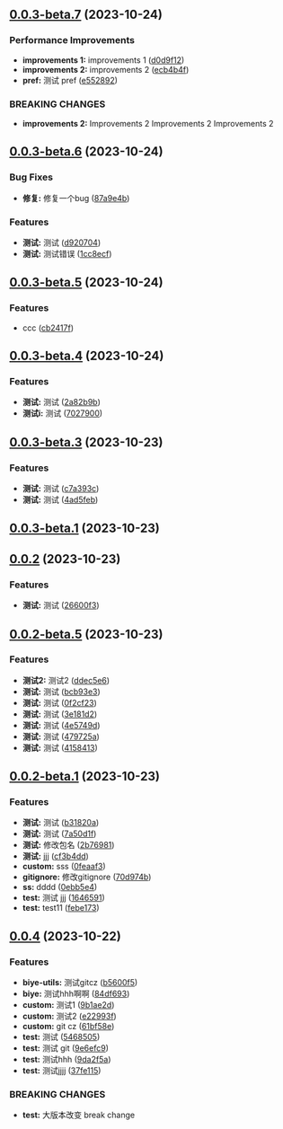 ## [0.0.3-beta.7](https://github.com/biyejun/biyejun-utils/compare/v0.0.3-beta.6...v0.0.3-beta.7) (2023-10-24)


### Performance Improvements

* **improvements 1:** improvements 1 ([d0d9f12](https://github.com/biyejun/biyejun-utils/commit/d0d9f12659898df959e2806643ad68955068ffd3))
* **improvements 2:** improvements 2 ([ecb4b4f](https://github.com/biyejun/biyejun-utils/commit/ecb4b4fc0fab2d60885e2a25542c55ec3c091289))
* **pref:** 测试 pref ([e552892](https://github.com/biyejun/biyejun-utils/commit/e5528926080f2da65275632558921f15aaf76a8e))


### BREAKING CHANGES

* **improvements 2:** Improvements 2
Improvements 2
Improvements 2



## [0.0.3-beta.6](https://github.com/biyejun/biyejun-utils/compare/v0.0.3-beta.5...v0.0.3-beta.6) (2023-10-24)


### Bug Fixes

* **修复:** 修复一个bug ([87a9e4b](https://github.com/biyejun/biyejun-utils/commit/87a9e4b0bd7d57d2a1615be3a515c1e8ae80b0ea))


### Features

* **测试:** 测试 ([d920704](https://github.com/biyejun/biyejun-utils/commit/d920704efa926f7975658feb5cf02bf7a701e534))
* **测试:** 测试错误 ([1cc8ecf](https://github.com/biyejun/biyejun-utils/commit/1cc8ecf3f3cfbd1d3352e16b13f3ca5f5eee668e))



## [0.0.3-beta.5](https://github.com/biyejun/biyejun-utils/compare/v0.0.3-beta.4...v0.0.3-beta.5) (2023-10-24)


### Features

* ccc ([cb2417f](https://github.com/biyejun/biyejun-utils/commit/cb2417f1c550982ac3ea9216f12c581f1b4bd5e4))



## [0.0.3-beta.4](https://github.com/biyejun/biyejun-utils/compare/v0.0.3-beta.3...v0.0.3-beta.4) (2023-10-24)


### Features

* **测试:** 测试 ([2a82b9b](https://github.com/biyejun/biyejun-utils/commit/2a82b9babadc959a34984d12f4f0d17356caca9f))
* **测试i:** 测试 ([7027900](https://github.com/biyejun/biyejun-utils/commit/7027900f8c6d52e746deee4393374a3c0f676433))



## [0.0.3-beta.3](https://github.com/biyejun/biyejun-utils/compare/v0.0.3-beta.1...v0.0.3-beta.3) (2023-10-23)


### Features

* **测试:** 测试 ([c7a393c](https://github.com/biyejun/biyejun-utils/commit/c7a393ce1d2c50989a0d4044a88dea56b8e7d083))
* **测试:** 测试 ([4ad5feb](https://github.com/biyejun/biyejun-utils/commit/4ad5feb80eae537740868ff6e179697cd31744ed))



## [0.0.3-beta.1](https://github.com/biyejun/biyejun-utils/compare/v0.0.2...v0.0.3-beta.1) (2023-10-23)



## [0.0.2](https://github.com/biyejun/biyejun-utils/compare/v0.0.2-beta.5...v0.0.2) (2023-10-23)


### Features

* **测试:** 测试 ([26600f3](https://github.com/biyejun/biyejun-utils/commit/26600f3342cfa759fae8379a0aaa2fbac0dfc2f8))



## [0.0.2-beta.5](https://github.com/biyejun/biyejun-utils/compare/v0.0.2-beta.1...v0.0.2-beta.5) (2023-10-23)


### Features

* **测试2:** 测试2 ([ddec5e6](https://github.com/biyejun/biyejun-utils/commit/ddec5e6ca45800bef4740cb0c5d63da9830822c2))
* **测试:** 测试 ([bcb93e3](https://github.com/biyejun/biyejun-utils/commit/bcb93e31b49e88e2961c093b3db15bff48133437))
* **测试:** 测试 ([0f2cf23](https://github.com/biyejun/biyejun-utils/commit/0f2cf235d676827985597214ee8e12d9e6c3caea))
* **测试:** 测试 ([3e181d2](https://github.com/biyejun/biyejun-utils/commit/3e181d24682c969cba3b42c0f1f4bbeda225a388))
* **测试:** 测试 ([4e5749d](https://github.com/biyejun/biyejun-utils/commit/4e5749d60d85e8fcecd162285129869cba4ba17e))
* **测试:** 测试 ([479725a](https://github.com/biyejun/biyejun-utils/commit/479725a926821d7aad2d23419d2040695692e7c5))
* **测试:** 测试 ([4158413](https://github.com/biyejun/biyejun-utils/commit/41584138fd5b8558973e6b26a996fc34fa6583fb))



## [0.0.2-beta.1](https://github.com/biyejun/biyejun-utils/compare/v0.0.4...v0.0.2-beta.1) (2023-10-23)


### Features

* **测试:** 测试 ([b31820a](https://github.com/biyejun/biyejun-utils/commit/b31820ac70878950d40ddb33c8d79e8f05e6fc72))
* **测试:** 测试 ([7a50d1f](https://github.com/biyejun/biyejun-utils/commit/7a50d1ffa58d9ff443264cc0e0d1491349582d15))
* **测试:** 修改包名 ([2b76981](https://github.com/biyejun/biyejun-utils/commit/2b7698125d36c9baec9f301b49c2ff5373744995))
* **测试:** jjj ([cf3b4dd](https://github.com/biyejun/biyejun-utils/commit/cf3b4ddfe7469fcee250b8fcd5d6fa882b9003c3))
* **custom:** sss ([0feaaf3](https://github.com/biyejun/biyejun-utils/commit/0feaaf328f1a618bb9123e0db5fd20d4463a367d))
* **gitignore:** 修改gitignore ([70d974b](https://github.com/biyejun/biyejun-utils/commit/70d974b7bf9dbe77cd2a02212df5a39cba878653))
* **ss:** dddd ([0ebb5e4](https://github.com/biyejun/biyejun-utils/commit/0ebb5e46a848971ee55bc9f5ea625cbc0d24b6f3))
* **test:** 测试 jjj ([1646591](https://github.com/biyejun/biyejun-utils/commit/164659173d81bd09fcba45ded67a55f4a581b5bc))
* **test:** test11 ([febe173](https://github.com/biyejun/biyejun-utils/commit/febe17358f3255f6a990353497dcba74d5d5c2dd))



## [0.0.4](https://github.com/biyejun/biyejun-utils/compare/61bf58eca69b5d8dab81b90b92fc75f3248d3b8c...v0.0.4) (2023-10-22)


### Features

* **biye-utils:** 测试gitcz ([b5600f5](https://github.com/biyejun/biyejun-utils/commit/b5600f5aeb54d8f74cfb947d7e1c0bb5e551606d))
* **biye:** 测试hhh啊啊 ([84df693](https://github.com/biyejun/biyejun-utils/commit/84df693ba3292c36b4dad2de18566d64420c6c1f))
* **custom:** 测试1 ([9b1ae2d](https://github.com/biyejun/biyejun-utils/commit/9b1ae2dae6dde59099cef83ae4f78520765339bd))
* **custom:** 测试2 ([e22993f](https://github.com/biyejun/biyejun-utils/commit/e22993f64c90b7830e0211614409a3120e8300a2))
* **custom:** git cz ([61bf58e](https://github.com/biyejun/biyejun-utils/commit/61bf58eca69b5d8dab81b90b92fc75f3248d3b8c))
* **test:** 测试 ([5468505](https://github.com/biyejun/biyejun-utils/commit/54685057567d57d02c17c67019d8cdcace5680d9))
* **test:** 测试 git ([9e6efc9](https://github.com/biyejun/biyejun-utils/commit/9e6efc94853cfeb5d12242c102ca752db95d2609))
* **test:** 测试hhh ([9da2f5a](https://github.com/biyejun/biyejun-utils/commit/9da2f5afbc8d565deb8df3a79e003347c4e7b876))
* **test:** 测试jjjj ([37fe115](https://github.com/biyejun/biyejun-utils/commit/37fe1154685a48b9240f8ff6a2aaee468a29b841))


### BREAKING CHANGES

* **test:** 大版本改变 break change



